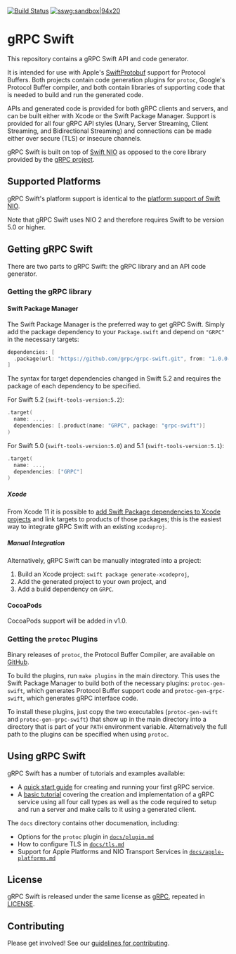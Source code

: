 [![Build Status](https://travis-ci.org/grpc/grpc-swift.svg?branch=master)](https://travis-ci.org/grpc/grpc-swift)
[![sswg:sandbox|94x20](https://img.shields.io/badge/sswg-sandbox-lightgrey.svg)](https://github.com/swift-server/sswg/blob/master/process/incubation.md#sandbox-level)

# gRPC Swift

This repository contains a gRPC Swift API and code generator.

It is intended for use with Apple's [SwiftProtobuf][swift-protobuf] support for
Protocol Buffers. Both projects contain code generation plugins for `protoc`,
Google's Protocol Buffer compiler, and both contain libraries of supporting code
that is needed to build and run the generated code.

APIs and generated code is provided for both gRPC clients and servers, and can
be built either with Xcode or the Swift Package Manager. Support is provided for
all four gRPC API styles (Unary, Server Streaming, Client Streaming, and
Bidirectional Streaming) and connections can be made either over secure (TLS) or
insecure channels.

gRPC Swift is built on top of [Swift NIO][swift-nio] as opposed to the core
library provided by the [gRPC project][grpc].

## Supported Platforms

gRPC Swift's platform support is identical to the [platform support of Swift
NIO][swift-nio-platforms].

Note that gRPC Swift uses NIO 2 and therefore requires Swift to be version 5.0
or higher.

## Getting gRPC Swift

There are two parts to gRPC Swift: the gRPC library and an API code generator.

### Getting the gRPC library

#### Swift Package Manager

The Swift Package Manager is the preferred way to get gRPC Swift. Simply add the
package dependency to your `Package.swift` and depend on `"GRPC"` in the
necessary targets:

```swift
dependencies: [
  .package(url: "https://github.com/grpc/grpc-swift.git", from: "1.0.0-alpha.11")
]
```

The syntax for target dependencies changed in Swift 5.2 and requires the package
of each dependency to be specified.

For Swift 5.2 (`swift-tools-version:5.2`):

```swift
.target(
  name: ...,
  dependencies: [.product(name: "GRPC", package: "grpc-swift")]
)
```

For Swift 5.0 (`swift-tools-version:5.0`) and 5.1 (`swift-tools-version:5.1`):

```swift
.target(
  name: ...,
  dependencies: ["GRPC"]
)
```

##### Xcode

From Xcode 11 it is possible to [add Swift Package dependencies to Xcode
projects][xcode-spm] and link targets to products of those packages; this is the
easiest way to integrate gRPC Swift with an existing `xcodeproj`.

##### Manual Integration

Alternatively, gRPC Swift can be manually integrated into a project:

1. Build an Xcode project: `swift package generate-xcodeproj`,
1. Add the generated project to your own project, and
1. Add a build dependency on `GRPC`.

#### CocoaPods

CocoaPods support will be added in v1.0.

### Getting the `protoc` Plugins

Binary releases of `protoc`, the Protocol Buffer Compiler, are available on
[GitHub][protobuf-releases].

To build the plugins, run `make plugins` in the main directory. This uses the
Swift Package Manager to build both of the necessary plugins:
`protoc-gen-swift`, which generates Protocol Buffer support code and
`protoc-gen-grpc-swift`, which generates gRPC interface code.

To install these plugins, just copy the two executables (`protoc-gen-swift` and
`protoc-gen-grpc-swift`) that show up in the main directory into a directory
that is part of your `PATH` environment variable. Alternatively the full path to
the plugins can be specified when using `protoc`.

## Using gRPC Swift

gRPC Swift has a number of tutorials and examples available:

- A [quick start guide][docs-quickstart] for creating and running your first
  gRPC service.
- A [basic tutorial][docs-tutorial] covering the creation and implementation of
  a gRPC service using all four call types as well as the code required to setup
  and run a server and make calls to it using a generated client.

The `docs` directory contains other documenation, including:

- Options for the `protoc` plugin in [`docs/plugin.md`][docs-plugin]
- How to configure TLS in [`docs/tls.md`][docs-tls]
- Support for Apple Platforms and NIO Transport Services in
  [`docs/apple-platforms.md`][docs-apple]

## License

gRPC Swift is released under the same license as [gRPC][grpc], repeated in
[LICENSE](LICENSE).

## Contributing

Please get involved! See our [guidelines for contributing](CONTRIBUTING.md).

[docs-apple]: ./docs/apple-platforms.md
[docs-plugin]: ./docs/plugin.md
[docs-quickstart]: ./docs/quick-start.md
[docs-tls]: ./docs/tls.md
[docs-tutorial]: ./docs/basic-tutorial.md
[grpc]: https://github.com/grpc/grpc
[protobuf-releases]: https://github.com/protocolbuffers/protobuf/releases
[swift-nio-platforms]: https://github.com/apple/swift-nio#supported-platforms
[swift-nio]: https://github.com/apple/swift-nio
[swift-protobuf]: https://github.com/apple/swift-protobuf
[xcode-spm]: https://help.apple.com/xcode/mac/current/#/devb83d64851
